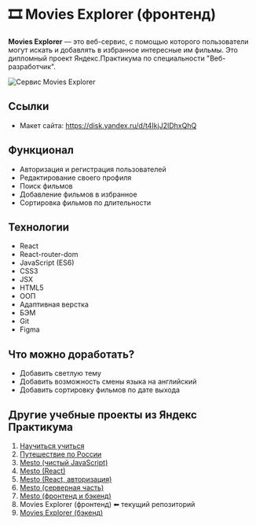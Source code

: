 # 🎞️ Movies Explorer (фронтенд)
**Movies Explorer** — это веб-сервис, с помощью которого пользователи могут искать и добавлять в избранное интересные им фильмы. Это дипломный проект Яндекс.Практикума по специальности "Веб-разработчик".

![Сервис Movies Explorer](https://user-images.githubusercontent.com/100028583/220186543-8d8f2041-47a3-4f82-adc0-31066b84f7ed.png)

## Ссылки
* Макет сайта: https://disk.yandex.ru/d/t4IkjJ2IDhxQhQ

## Функционал
* Авторизация и регистрация пользователей
* Редактирование своего профиля
* Поиск фильмов
* Добавление фильмов в избранное
* Сортировка фильмов по длительности

## Технологии
* React
* React-router-dom
* JavaScript (ES6)
* CSS3
* JSX
* HTML5
* ООП
* Адаптивная верстка
* БЭМ
* Git
* Figma

## Что можно доработать?
* Добавить светлую тему
* Добавить возможность смены языка на английский
* Добавить сортировку фильмов по дате выхода

## Другие учебные проекты из Яндекс Практикума
1. [Научиться учиться](https://github.com/alexeylavrinenkov/how-to-learn)
2. [Путешествие по России](https://github.com/alexeylavrinenkov/russian-travel)
3. [Mesto (чистый JavaScript)](https://github.com/alexeylavrinenkov/mesto)
4. [Mesto (React)](https://github.com/alexeylavrinenkov/mesto-react)
5. [Mesto (React, авторизация)](https://github.com/alexeylavrinenkov/react-mesto-auth)
6. [Mesto (серверная часть)](https://github.com/alexeylavrinenkov/express-mesto-gha)
7. [Mesto (фронтенд и бэкенд)](https://github.com/alexeylavrinenkov/react-mesto-api-full)
8. Movies Explorer (фронтенд) ⬅ текущий репозиторий
9. [Movies Explorer (бэкенд)](https://github.com/alexeylavrinenkov/movies-explorer-api)
